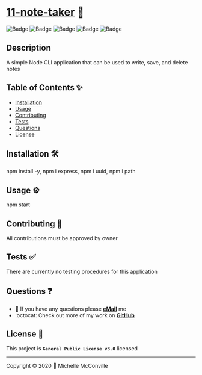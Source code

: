 
# [11-note-taker](https://github.com/MichelleMcConville/11-note-taker) 🔗

![Badge](https://8nxhgwjcvhpi.runkit.sh)
![Badge](https://ixln01j0o4kn.runkit.sh)
![Badge](https://x2svn726msit.runkit.sh)
![Badge](https://2ss5ft5rcga1.runkit.sh)
![Badge](https://img.shields.io/badge/license-GPL%20v3-40e637)

## Description

A simple Node CLI application that can be used to write, save, and delete notes

## Table of Contents ✨

* [Installation](#installation)
* [Usage](#usage)
* [Contributing](#contributing)
* [Tests](#tests)
* [Questions](#questions)
* [License]()

## Installation 🛠️

npm install -y, npm i express, npm i uuid, npm i path

## Usage ⚙️

npm start

## Contributing 🤝

All contributions must be approved by owner

## Tests ✅

There are currently no testing procedures for this application

## Questions ❓

* 📧 If you have any questions please [**eMail**](mailto:dev.mchel@gmail.com) me
* :octocat: Check out more of my work on [**GitHub**](https://github.com/MichelleMcConville)

## License 📝

This project is **`General Public License v3.0`** licensed

---

 Copyright ©️ 2020 🌷 Michelle McConville

